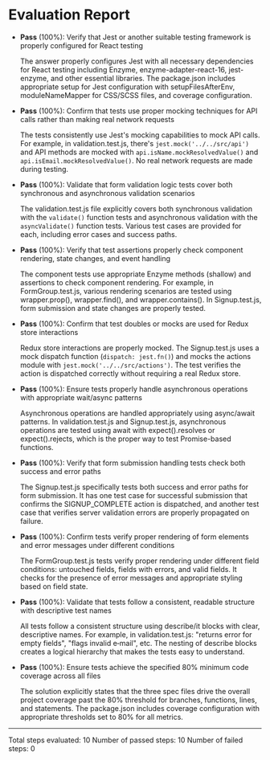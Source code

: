 # Evaluation Report

- **Pass** (100%): Verify that Jest or another suitable testing framework is properly configured for React testing
  
  The answer properly configures Jest with all necessary dependencies for React testing including Enzyme, enzyme-adapter-react-16, jest-enzyme, and other essential libraries. The package.json includes appropriate setup for Jest configuration with setupFilesAfterEnv, moduleNameMapper for CSS/SCSS files, and coverage configuration.

- **Pass** (100%): Confirm that tests use proper mocking techniques for API calls rather than making real network requests
  
  The tests consistently use Jest's mocking capabilities to mock API calls. For example, in validation.test.js, there's `jest.mock('../../src/api')` and API methods are mocked with `api.isName.mockResolvedValue()` and `api.isEmail.mockResolvedValue()`. No real network requests are made during testing.

- **Pass** (100%): Validate that form validation logic tests cover both synchronous and asynchronous validation scenarios
  
  The validation.test.js file explicitly covers both synchronous validation with the `validate()` function tests and asynchronous validation with the `asyncValidate()` function tests. Various test cases are provided for each, including error cases and success paths.

- **Pass** (100%): Verify that test assertions properly check component rendering, state changes, and event handling
  
  The component tests use appropriate Enzyme methods (shallow) and assertions to check component rendering. For example, in FormGroup.test.js, various rendering scenarios are tested using wrapper.prop(), wrapper.find(), and wrapper.contains(). In Signup.test.js, form submission and state changes are properly tested.

- **Pass** (100%): Confirm that test doubles or mocks are used for Redux store interactions
  
  Redux store interactions are properly mocked. The Signup.test.js uses a mock dispatch function (`dispatch: jest.fn()`) and mocks the actions module with `jest.mock('../../src/actions')`. The test verifies the action is dispatched correctly without requiring a real Redux store.

- **Pass** (100%): Ensure tests properly handle asynchronous operations with appropriate wait/async patterns
  
  Asynchronous operations are handled appropriately using async/await patterns. In validation.test.js and Signup.test.js, asynchronous operations are tested using await with expect().resolves or expect().rejects, which is the proper way to test Promise-based functions.

- **Pass** (100%): Verify that form submission handling tests check both success and error paths
  
  The Signup.test.js specifically tests both success and error paths for form submission. It has one test case for successful submission that confirms the SIGNUP_COMPLETE action is dispatched, and another test case that verifies server validation errors are properly propagated on failure.

- **Pass** (100%): Confirm tests verify proper rendering of form elements and error messages under different conditions
  
  The FormGroup.test.js tests verify proper rendering under different field conditions: untouched fields, fields with errors, and valid fields. It checks for the presence of error messages and appropriate styling based on field state.

- **Pass** (100%): Validate that tests follow a consistent, readable structure with descriptive test names
  
  All tests follow a consistent structure using describe/it blocks with clear, descriptive names. For example, in validation.test.js: "returns error for empty fields", "flags invalid e‑mail", etc. The nesting of describe blocks creates a logical hierarchy that makes the tests easy to understand.

- **Pass** (100%): Ensure tests achieve the specified 80% minimum code coverage across all files
  
  The solution explicitly states that the three spec files drive the overall project coverage past the 80% threshold for branches, functions, lines, and statements. The package.json includes coverage configuration with appropriate thresholds set to 80% for all metrics.

---

Total steps evaluated: 10
Number of passed steps: 10
Number of failed steps: 0